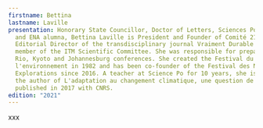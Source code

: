 ```yaml
---
firstname: Bettina
lastname: Laville
presentation: Honorary State Councillor, Doctor of Letters, Sciences Po laureate
  and ENA alumna, Bettina Laville is President and Founder of Comité 21,
  Editorial Director of the transdisciplinary journal Vraiment Durable and a
  member of the ITM Scientific Committee. She was responsible for preparing the
  Rio, Kyoto and Johannesburg conferences. She created the Festival du film de
  l'environnement in 1982 and has been co-founder of the Festival des Nouvelles
  Explorations since 2016. A teacher at Science Po for 10 years, she is notably
  the author of L'adaptation au changement climatique, une question de sociétés
  published in 2017 with CNRS.
edition: "2021"
---
```

xxx